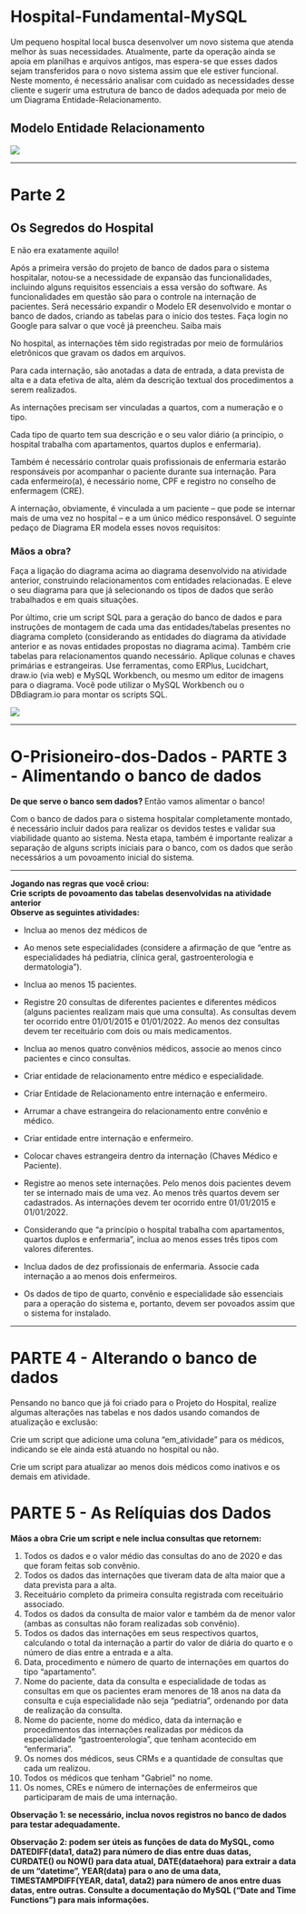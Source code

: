 # Hospital-Fundamental-MySQL

Um pequeno hospital local busca desenvolver um novo sistema que atenda melhor às suas necessidades. Atualmente, parte da operação ainda se apoia em planilhas e arquivos antigos, mas espera-se que esses dados sejam transferidos para o novo sistema assim que ele estiver funcional. Neste momento, é necessário analisar com cuidado as necessidades desse cliente e sugerir uma estrutura de banco de dados adequada por meio de um Diagrama Entidade-Relacionamento.

<h2>Modelo Entidade Relacionamento</h2>


![](https://cdn.discordapp.com/attachments/1030653726173696010/1039299532560793611/Captura_de_Tela_370.png)
** **

# Parte 2





## Os Segredos do Hospital

E não era exatamente aquilo! 

Após a primeira versão do projeto de banco de dados para o sistema hospitalar, notou-se a necessidade de expansão das funcionalidades, incluindo alguns requisitos essenciais a essa versão do software. As funcionalidades em questão são para o controle na internação de pacientes. Será necessário expandir o Modelo ER desenvolvido e montar o banco de dados, criando as tabelas para o início dos testes.
Faça login no Google para salvar o que você já preencheu. Saiba mais



No hospital, as internações têm sido registradas por meio de formulários eletrônicos que gravam os dados em arquivos. 

Para cada internação, são anotadas a data de entrada, a data prevista de alta e a data efetiva de alta, além da descrição textual dos procedimentos a serem realizados. 

As internações precisam ser vinculadas a quartos, com a numeração e o tipo. 

Cada tipo de quarto tem sua descrição e o seu valor diário (a princípio, o hospital trabalha com apartamentos, quartos duplos e enfermaria).

Também é necessário controlar quais profissionais de enfermaria estarão responsáveis por acompanhar o paciente durante sua internação. Para cada enfermeiro(a), é necessário nome, CPF e registro no conselho de enfermagem (CRE).

A internação, obviamente, é vinculada a um paciente – que pode se internar mais de uma vez no hospital – e a um único médico responsável.
O seguinte pedaço de Diagrama ER modela esses novos requisitos:

### Mãos a obra?

Faça a ligação do diagrama acima ao diagrama desenvolvido na atividade anterior, construindo relacionamentos com entidades relacionadas. E eleve o seu diagrama para que já selecionando os tipos de dados que serão trabalhados e em quais situações. 

Por último, crie um script SQL para a geração do banco de dados e para instruções de montagem de cada uma das entidades/tabelas presentes no diagrama completo (considerando as entidades do diagrama da atividade anterior e as novas entidades propostas no diagrama acima). Também crie tabelas para relacionamentos quando necessário. Aplique colunas e chaves primárias e estrangeiras.
Use ferramentas, como ERPlus, Lucidchart, draw.io (via web) e MySQL Workbench, ou mesmo um editor de imagens para o diagrama.  Você pode utilizar o MySQL Workbench ou o DBdiagram.io para montar os scripts SQL.

![](https://user-images.githubusercontent.com/110677627/200137457-6f215ecb-8f0d-48db-82cb-3f00f7c5590b.png)
** **
# O-Prisioneiro-dos-Dados - PARTE 3 - Alimentando o banco de dados

<strong>De que serve o banco sem dados? </strong>
Então vamos alimentar o banco! 

Com o banco de dados para o sistema hospitalar completamente montado, é necessário incluir dados para realizar os devidos testes e validar sua viabilidade quanto ao sistema. Nesta etapa, também é importante realizar a separação de alguns scripts iniciais para o banco, com os dados que serão necessários a um povoamento inicial do sistema.
** **
<strong>Jogando nas regras que você criou: <br>
Crie scripts de povoamento das tabelas desenvolvidas na atividade anterior<br>
Observe as seguintes atividades: </strong>


* Inclua ao menos dez médicos de 

* Ao menos sete especialidades (considere a afirmação de que “entre as especialidades há pediatria, clínica geral, gastroenterologia e dermatologia”).

* Inclua ao menos 15 pacientes.

* Registre 20 consultas de diferentes pacientes e diferentes médicos (alguns pacientes realizam mais que uma consulta). As consultas devem ter ocorrido entre 01/01/2015 e 01/01/2022. Ao menos dez consultas devem ter receituário com dois ou mais medicamentos.

* Inclua ao menos quatro convênios médicos, associe ao menos cinco pacientes e cinco consultas.

* Criar entidade de relacionamento entre médico e especialidade. 

* Criar Entidade de Relacionamento entre internação e enfermeiro. 

* Arrumar a chave estrangeira do relacionamento entre convênio e médico.

* Criar entidade entre internação e enfermeiro.

* Colocar chaves estrangeira dentro da internação (Chaves Médico e Paciente).

* Registre ao menos sete internações. Pelo menos dois pacientes devem ter se internado mais de uma vez. Ao menos três quartos devem ser cadastrados. As internações devem ter ocorrido entre 01/01/2015 e 01/01/2022.

* Considerando que “a princípio o hospital trabalha com apartamentos, quartos duplos e enfermaria”, inclua ao menos esses três tipos com valores diferentes.

* Inclua dados de dez profissionais de enfermaria. Associe cada internação a ao menos dois enfermeiros.

* Os dados de tipo de quarto, convênio e especialidade são essenciais para a operação do sistema e, portanto, devem ser povoados assim que o sistema for instalado.
** **
# PARTE 4 - Alterando o banco de dados

Pensando no banco que já foi criado para o Projeto do Hospital, realize algumas alterações nas tabelas e nos dados usando comandos de atualização e exclusão:

Crie um script que adicione uma coluna “em_atividade” para os médicos, indicando se ele ainda está atuando no hospital ou não. 

Crie um script para atualizar ao menos dois médicos como inativos e os demais em atividade.

# PARTE 5 - As Relíquias dos Dados

<strong>Mãos a obra
Crie um script e nele inclua consultas que retornem:</strong>
<ol>
<li>Todos os dados e o valor médio das consultas do ano de 2020 e das que foram feitas sob convênio.</li>
<li> Todos os dados das internações que tiveram data de alta maior que a data prevista para a alta.</li>
<li>Receituário completo da primeira consulta registrada com receituário associado.</li>
<li>Todos os dados da consulta de maior valor e também da de menor valor (ambas as consultas não foram realizadas sob convênio).</li>
<li>Todos os dados das internações em seus respectivos quartos, calculando o total da internação a partir do valor de diária do quarto e o número de dias entre a entrada e a alta.</li>
<li>Data, procedimento e número de quarto de internações em quartos do tipo “apartamento”.</li>
<li>Nome do paciente, data da consulta e especialidade de todas as consultas em que os pacientes eram menores de 18 anos na data da consulta e cuja especialidade não seja “pediatria”, ordenando por data de realização da consulta.</li>
<li>Nome do paciente, nome do médico, data da internação e procedimentos das internações realizadas por médicos da especialidade “gastroenterologia”, que tenham acontecido em “enfermaria”.</li>
<li>Os nomes dos médicos, seus CRMs e a quantidade de consultas que cada um realizou.</li>
<li>Todos os médicos que tenham "Gabriel" no nome. </li>
<li>Os nomes, CREs e número de internações de enfermeiros que participaram de mais de uma internação.</li>
</ol>

<strong>Observação 1: se necessário, inclua novos registros no banco de dados para testar adequadamente.  </strong>

<strong>Observação 2: podem ser úteis as funções de data do MySQL, como DATEDIFF(data1, data2) para número de dias entre duas datas, CURDATE() ou NOW() para data atual, DATE(dataehora) para extrair a data de um “datetime”, YEAR(data) para o ano de uma data, TIMESTAMPDIFF(YEAR, data1, data2) para número de anos entre duas datas, entre outras. 
Consulte a documentação do MySQL (“Date and Time Functions”) para mais informações.</strong>


